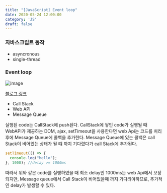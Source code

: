 ```yaml
---
title: "[JavaScript] Event loop"
date: 2020-05-24 12:00:00
category: 'JS'
draft: false
---
```


### 자바스크립트 동작

- asyncronous
- single-thread

### Event loop

![image](/assets/webImage/architecture.png)

[블로그 링크](https://medium.com/front-end-weekly/javascript-event-loop-explained-4cd26af121d4)

- Call Stack
- Web API
- Message Queue

실행된 code는 CallStack에 push된다.
CallStack에 쌓인 code가 실행될 때 WebAPI가 제공하는 DOM, ajax, setTimeout을 사용한다면 web Api는 코드를 처리후에 Message Queue에 콜백을 추가한다.
Message Queue에 있는 콜백은 call Stack이 비어있는 상태가 될 떄 까지 기다렸다가 call Stack에 추가된다.

```javascript
setTimeout(() => {
  console.log("hello");
}, 1000); //delay >= 1000ms
```

따라서 위와 같은 code를 실행하였을 때 최소 delay인 1000ms는 web Api에서 보장되지만, Message queue에서 Call Stack이 비어있을때 까지 기다려야하므로, 추가적인 delay가 발생할 수 있다.
